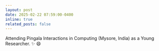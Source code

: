 ```yaml
---
layout: post
date: 2025-02-22 07:59:00-0400
inline: true
related_posts: false
---
```


Attending Pingala Interactions in Computing (Mysore, India) as a Young Researcher.
:sparkles: :smile:
